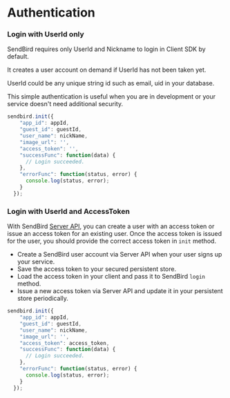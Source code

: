 # Authentication

### Login with UserId only

SendBird requires only UserId and Nickname to login in Client SDK by default.

It creates a user account on demand if UserId has not been taken yet. 

UserId could be any unique string id such as email, uid in your database.

This simple authentication is useful when you are in development or your service doesn't need additional security.

```javascript
sendbird.init({
    "app_id": appId,
    "guest_id": guestId,
    "user_name": nickName,
    "image_url": '',
    "access_token": '',
    "successFunc": function(data) {
      // Login succeeded.
    },
    "errorFunc": function(status, error) {
      console.log(status, error);
    }
  });
```

### Login with UserId and AccessToken

With SendBird [Server API](https://sendbird.gitbooks.io/sendbird-server-api/content/en/user.html), you can create a user with an access token or issue an access token for an existing user. Once the access token is issued for the user, you should provide the correct access token in `init` method. 

* Create a SendBird user account via Server API when your user signs up your service.
* Save the access token to your secured persistent store.
* Load the access token in your client and pass it to SendBird `login` method.
* Issue a new access token via Server API and update it in your persistent store periodically.

```javascript
sendbird.init({
    "app_id": appId,
    "guest_id": guestId,
    "user_name": nickName,
    "image_url": '',
    "access_token": access_token,
    "successFunc": function(data) {
      // Login succeeded.
    },
    "errorFunc": function(status, error) {
      console.log(status, error);
    }
  });
```
